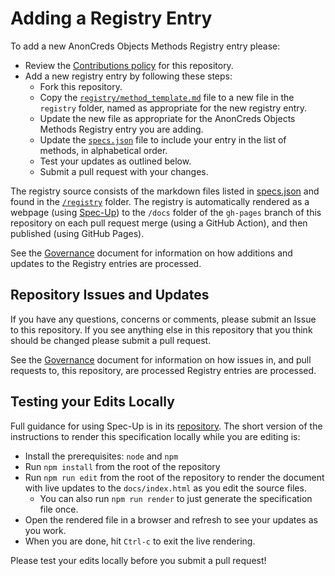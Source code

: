 # Adding a Registry Entry

To add a new AnonCreds Objects Methods Registry entry please:

- Review the [Contributions policy](Contributing.md) for this repository.
- Add a new registry entry by following these steps:
  - Fork this repository.
  - Copy the [`registry/method_template.md`](registry/method_template.md) file
    to a new file in the `registry` folder, named as appropriate for the new
    registry entry.
  - Update the new file as appropriate for the AnonCreds Objects Methods
    Registry entry you are adding.
  - Update the [`specs.json`](./specs.json) file to include your entry in the
    list of methods, in alphabetical order.
  - Test your updates as outlined below.
  - Submit a pull request with your changes.

The registry source consists of the markdown files listed in
[specs.json](/specs.json) and found in the [`/registry`](/registry) folder. The
registry is automatically rendered as a webpage (using
[Spec-Up](https://github.com/decentralized-identity/spec-up)) to the `/docs`
folder of the `gh-pages` branch of this repository on each pull request merge
(using a GitHub Action), and then published (using GitHub Pages).

See the [Governance](./Governance.md) document for information on how
additions and updates to the Registry entries are processed.

## Repository Issues and Updates

If you have any questions, concerns or comments, please submit an Issue to this
repository. If you see anything else in this repository that you think should be
changed please submit a pull request.

See the [Governance](./Governance.md) document for information on how issues in,
and pull requests to, this repository, are processed Registry entries are
processed.

## Testing your Edits Locally

Full guidance for using Spec-Up is in its
[repository](https://github.com/decentralized-identity/spec-up). The short
version of the instructions to render this specification locally while you are
editing is:

- Install the prerequisites: `node` and `npm`
- Run `npm install` from the root of the repository
- Run `npm run edit` from the root of the repository to render the document with
  live updates to the `docs/index.html` as
  you edit the source files.
  - You can also run `npm run render` to just generate the specification file once.
- Open the rendered file in a browser and refresh to see your updates as you work.
- When you are done, hit `Ctrl-c` to exit the live rendering.

Please test your edits locally before you submit a pull request!
